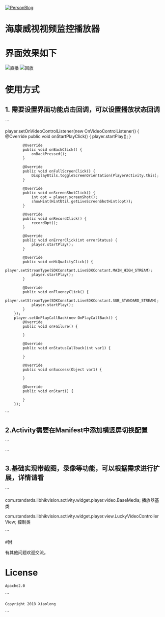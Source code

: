[![PersonBlog](https://img.shields.io/badge/PersonBlog-@xiaolongonly-blue.svg?style=flat)](http://xiaolongonly.cn/)

# 海康威视视频监控播放器

# 界面效果如下

![直播](https://github.com/guoxiaolongonly/HkvsPlayer/blob/master/screen/live.gif?raw=true)
![回放](https://github.com/guoxiaolongonly/HkvsPlayer/blob/master/screen/backPlay.gif?raw=true)
    
# 使用方式

## 1. 需要设置界面功能点击回调，可以设置播放状态回调
​```

  player.setOnVideoControlListener(new OnVideoControlListener() {
            @Override
            public void onStartPlayClick() {
                player.startPlay();
            }

            @Override
            public void onBackClick() {
                onBackPressed();
            }

            @Override
            public void onFullScreenClick() {
                DisplayUtils.toggleScreenOrientation(PlayerActivity.this);
            }

            @Override
            public void onScreenShotClick() {
                int opt = player.screenShot();
                showHint(HintUtil.getLiveScreenShotHint(opt));
            }

            @Override
            public void onRecordClick() {
                recordOpt();
            }

            @Override
            public void onErrorClick(int errorStatus) {
                player.startPlay();
            }

            @Override
            public void onHiQualityClick() {
                player.setStreamType(SDKConstant.LiveSDKConstant.MAIN_HIGH_STREAM);
                player.startPlay();
            }

            @Override
            public void onFluencyClick() {
                player.setStreamType(SDKConstant.LiveSDKConstant.SUB_STANDARD_STREAM);
                player.startPlay();
            }
        });
        player.setOnPlayCallBack(new OnPlayCallBack() {
            @Override
            public void onFailure() {
            
            }

            @Override
            public void onStatusCallback(int var1) {

            }

            @Override
            public void onSuccess(Object var1) {
              
            }

            @Override
            public void onStart() {

            }
        });
		
​```

## 2.Activity需要在Manifest中添加横竖屏切换配置

​```

 <activity
            android:name="com.standards.libhikvision.ui.PlayerActivity"
            android:configChanges="orientation|screenSize|keyboardHidden|keyboard|screenLayout"
            android:screenOrientation="portrait" />
			
​```

## 3.基础实现带截图，录像等功能，可以根据需求进行扩展，详情请看

​```

com.standards.libhikvision.activity.widget.player.video.BaseMedia;
播放器基类

com.standards.libhikvision.activity.widget.player.view.LuckyVideoControllerView;
控制类

​```

#附

有其他问题欢迎交流。

# License

	Apache2.0

​```

	Copyright 2018 Xiaolong 

​```
